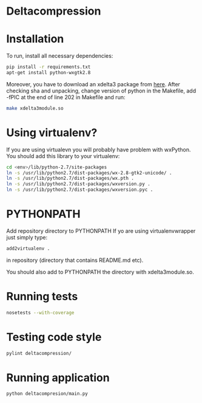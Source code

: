 Deltacompression
================

Installation
============
To run, install all necessary dependencies:
````bash
pip install -r requirements.txt
apt-get install python-wxgtk2.8
````
Moreover, you have to download an xdelta3 package from
[here](https://code.google.com/p/xdelta/downloads/detail?name=xdelta3.0z.tar.gz&can=2&q=).
After checking sha and unpacking, change version of python in the Makefile,
add -fPIC at the end of line 202 in Makefile and run:

````bash
make xdelta3module.so
````

Using virtualenv?
================
If you are using virtualevn you will probably have problem with wxPython.
You should add this library to your virtualenv:
````bash
cd <env>/lib/python-2.7/site-packages
ln -s /usr/lib/python2.7/dist-packages/wx-2.8-gtk2-unicode/ .
ln -s /usr/lib/python2.7/dist-packages/wx.pth .
ln -s /usr/lib/python2.7/dist-packages/wxversion.py .
ln -s /usr/lib/python2.7/dist-packages/wxversion.pyc .
````
PYTHONPATH
==========
Add repository directory to PYTHONPATH
If yo are using virtualenvwrapper just simply type:
````bash
add2virtualenv .
````
in repository (directory that contains README.md etc).

You should also add to PYTHONPATH the directory with xdelta3module.so.

Running tests
=============
````bash
nosetests --with-coverage
````
Testing code style
==================
````bash
pylint deltacompression/
````
Running application
===================
````bash
python deltacompresion/main.py
````

